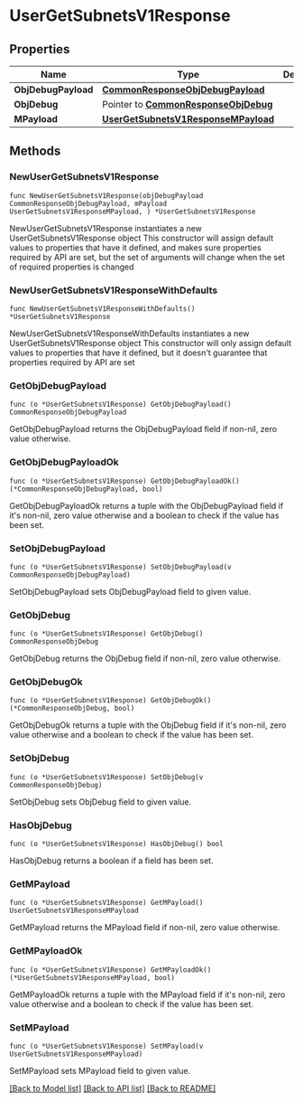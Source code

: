 # UserGetSubnetsV1Response

## Properties

Name | Type | Description | Notes
------------ | ------------- | ------------- | -------------
**ObjDebugPayload** | [**CommonResponseObjDebugPayload**](CommonResponseObjDebugPayload.md) |  | 
**ObjDebug** | Pointer to [**CommonResponseObjDebug**](CommonResponseObjDebug.md) |  | [optional] 
**MPayload** | [**UserGetSubnetsV1ResponseMPayload**](UserGetSubnetsV1ResponseMPayload.md) |  | 

## Methods

### NewUserGetSubnetsV1Response

`func NewUserGetSubnetsV1Response(objDebugPayload CommonResponseObjDebugPayload, mPayload UserGetSubnetsV1ResponseMPayload, ) *UserGetSubnetsV1Response`

NewUserGetSubnetsV1Response instantiates a new UserGetSubnetsV1Response object
This constructor will assign default values to properties that have it defined,
and makes sure properties required by API are set, but the set of arguments
will change when the set of required properties is changed

### NewUserGetSubnetsV1ResponseWithDefaults

`func NewUserGetSubnetsV1ResponseWithDefaults() *UserGetSubnetsV1Response`

NewUserGetSubnetsV1ResponseWithDefaults instantiates a new UserGetSubnetsV1Response object
This constructor will only assign default values to properties that have it defined,
but it doesn't guarantee that properties required by API are set

### GetObjDebugPayload

`func (o *UserGetSubnetsV1Response) GetObjDebugPayload() CommonResponseObjDebugPayload`

GetObjDebugPayload returns the ObjDebugPayload field if non-nil, zero value otherwise.

### GetObjDebugPayloadOk

`func (o *UserGetSubnetsV1Response) GetObjDebugPayloadOk() (*CommonResponseObjDebugPayload, bool)`

GetObjDebugPayloadOk returns a tuple with the ObjDebugPayload field if it's non-nil, zero value otherwise
and a boolean to check if the value has been set.

### SetObjDebugPayload

`func (o *UserGetSubnetsV1Response) SetObjDebugPayload(v CommonResponseObjDebugPayload)`

SetObjDebugPayload sets ObjDebugPayload field to given value.


### GetObjDebug

`func (o *UserGetSubnetsV1Response) GetObjDebug() CommonResponseObjDebug`

GetObjDebug returns the ObjDebug field if non-nil, zero value otherwise.

### GetObjDebugOk

`func (o *UserGetSubnetsV1Response) GetObjDebugOk() (*CommonResponseObjDebug, bool)`

GetObjDebugOk returns a tuple with the ObjDebug field if it's non-nil, zero value otherwise
and a boolean to check if the value has been set.

### SetObjDebug

`func (o *UserGetSubnetsV1Response) SetObjDebug(v CommonResponseObjDebug)`

SetObjDebug sets ObjDebug field to given value.

### HasObjDebug

`func (o *UserGetSubnetsV1Response) HasObjDebug() bool`

HasObjDebug returns a boolean if a field has been set.

### GetMPayload

`func (o *UserGetSubnetsV1Response) GetMPayload() UserGetSubnetsV1ResponseMPayload`

GetMPayload returns the MPayload field if non-nil, zero value otherwise.

### GetMPayloadOk

`func (o *UserGetSubnetsV1Response) GetMPayloadOk() (*UserGetSubnetsV1ResponseMPayload, bool)`

GetMPayloadOk returns a tuple with the MPayload field if it's non-nil, zero value otherwise
and a boolean to check if the value has been set.

### SetMPayload

`func (o *UserGetSubnetsV1Response) SetMPayload(v UserGetSubnetsV1ResponseMPayload)`

SetMPayload sets MPayload field to given value.



[[Back to Model list]](../README.md#documentation-for-models) [[Back to API list]](../README.md#documentation-for-api-endpoints) [[Back to README]](../README.md)


